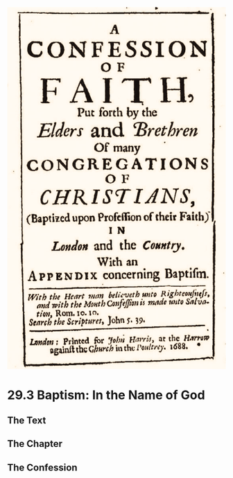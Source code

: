 <img class="intro-right" src="art-1689.png">

# 29.3 Baptism: In the Name of God

## The Text

## The Chapter

### 

## The Confession

### 

